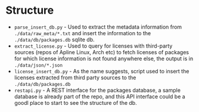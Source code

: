 # Structure

- `parse_insert_db.py` - Used to extract the metadata information from `./data/raw_meta/*.txt` and insert the information
to the `./data/db/packages.db` sqlite db.
- `extract_license.py` - Used to query for licenses with third-party sources (repos of Apline Linux, Arch etc) to fetch licenses 
of packages for which license information is not found anywhere else, the output is in `./data/json/*.json`
- `license_insert_db.py` - As the name suggests, script used to insert the licenses extracted from third party sources to
the `./data/db/packages.db`
- `restapi.py` - A REST interface for the packages database, a sample database is already part of the repo, and this API interface
could be a goodl place to start to see the structure of the db.
